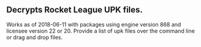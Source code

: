## Decrypts Rocket League UPK files.
Works as of 2018-06-11 with packages using engine version 868 and licensee version 22 or 20.
Provide a list of upk files over the command line or drag and drop files.